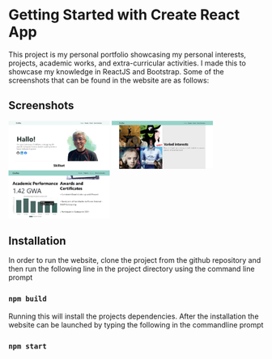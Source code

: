 # Getting Started with Create React App

This project is my personal portfolio showcasing my personal interests, projects, academic works, and extra-curricular activities. I made this to showcase my knowledge in ReactJS and Bootstrap. Some of the screenshots that can be found in the website are as follows:

## Screenshots
<img src="readme_imgs/Homepage.png" width="200" title="Landing Page">
<img src="readme_imgs/Carousel.png" width="200" title="Carousel">
<img src="readme_imgs/Graph.png" width="200" title="Graph">

## Installation

In order to run the website, clone the project from the github repository and then run the following line in the project directory using the command line prompt

### `npm build`

Running this will install the projects dependencies. After the installation the website can be launched by typing the following in the commandline prompt

### `npm start`

